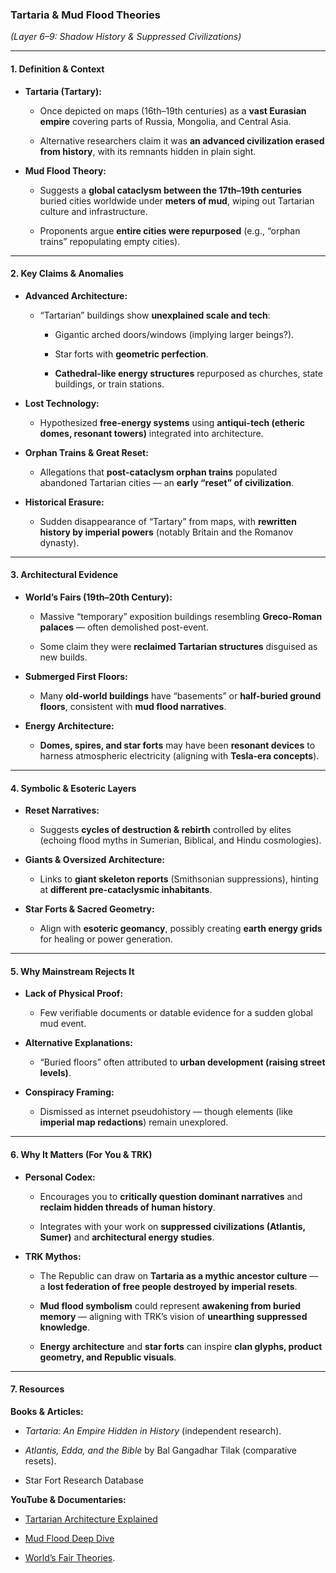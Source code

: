 ### **Tartaria & Mud Flood Theories**

_(Layer 6–9: Shadow History & Suppressed Civilizations)_

---

#### **1. Definition & Context**

- **Tartaria (Tartary):**
    
    - Once depicted on maps (16th–19th centuries) as a **vast Eurasian empire** covering parts of Russia, Mongolia, and Central Asia.
        
    - Alternative researchers claim it was **an advanced civilization erased from history**, with its remnants hidden in plain sight.
        
- **Mud Flood Theory:**
    
    - Suggests a **global cataclysm between the 17th–19th centuries** buried cities worldwide under **meters of mud**, wiping out Tartarian culture and infrastructure.
        
    - Proponents argue **entire cities were repurposed** (e.g., “orphan trains” repopulating empty cities).
        

---

#### **2. Key Claims & Anomalies**

- **Advanced Architecture:**
    
    - “Tartarian” buildings show **unexplained scale and tech**:
        
        - Gigantic arched doors/windows (implying larger beings?).
            
        - Star forts with **geometric perfection**.
            
        - **Cathedral-like energy structures** repurposed as churches, state buildings, or train stations.
            
- **Lost Technology:**
    
    - Hypothesized **free-energy systems** using **antiqui-tech (etheric domes, resonant towers)** integrated into architecture.
        
- **Orphan Trains & Great Reset:**
    
    - Allegations that **post-cataclysm orphan trains** populated abandoned Tartarian cities — an **early “reset” of civilization**.
        
- **Historical Erasure:**
    
    - Sudden disappearance of “Tartary” from maps, with **rewritten history by imperial powers** (notably Britain and the Romanov dynasty).
        

---

#### **3. Architectural Evidence**

- **World’s Fairs (19th–20th Century):**
    
    - Massive “temporary” exposition buildings resembling **Greco-Roman palaces** — often demolished post-event.
        
    - Some claim they were **reclaimed Tartarian structures** disguised as new builds.
        
- **Submerged First Floors:**
    
    - Many **old-world buildings** have “basements” or **half-buried ground floors**, consistent with **mud flood narratives**.
        
- **Energy Architecture:**
    
    - **Domes, spires, and star forts** may have been **resonant devices** to harness atmospheric electricity (aligning with **Tesla-era concepts**).
        

---

#### **4. Symbolic & Esoteric Layers**

- **Reset Narratives:**
    
    - Suggests **cycles of destruction & rebirth** controlled by elites (echoing flood myths in Sumerian, Biblical, and Hindu cosmologies).
        
- **Giants & Oversized Architecture:**
    
    - Links to **giant skeleton reports** (Smithsonian suppressions), hinting at **different pre-cataclysmic inhabitants**.
        
- **Star Forts & Sacred Geometry:**
    
    - Align with **esoteric geomancy**, possibly creating **earth energy grids** for healing or power generation.
        

---

#### **5. Why Mainstream Rejects It**

- **Lack of Physical Proof:**
    
    - Few verifiable documents or datable evidence for a sudden global mud event.
        
- **Alternative Explanations:**
    
    - “Buried floors” often attributed to **urban development (raising street levels)**.
        
- **Conspiracy Framing:**
    
    - Dismissed as internet pseudohistory — though elements (like **imperial map redactions**) remain unexplored.
        

---

#### **6. Why It Matters (For You & TRK)**

- **Personal Codex:**
    
    - Encourages you to **critically question dominant narratives** and **reclaim hidden threads of human history**.
        
    - Integrates with your work on **suppressed civilizations (Atlantis, Sumer)** and **architectural energy studies**.
        
- **TRK Mythos:**
    
    - The Republic can draw on **Tartaria as a mythic ancestor culture** — a **lost federation of free people destroyed by imperial resets**.
        
    - **Mud flood symbolism** could represent **awakening from buried memory** — aligning with TRK’s vision of **unearthing suppressed knowledge**.
        
    - **Energy architecture** and **star forts** can inspire **clan glyphs, product geometry, and Republic visuals**.
        

---

#### **7. Resources**

**Books & Articles:**

- _Tartaria: An Empire Hidden in History_ (independent research).
    
- _Atlantis, Edda, and the Bible_ by Bal Gangadhar Tilak (comparative resets).
    
- Star Fort Research Database
    

**YouTube & Documentaries:**

- [Tartarian Architecture Explained](https://www.youtube.com/watch?v=IBSzuRn-6p0)
    
- [Mud Flood Deep Dive](https://www.youtube.com/watch?v=SG6pcS4qpV8)
    
- [World’s Fair Theories](https://www.youtube.com/watch?v=x5nbzYQm1ek).